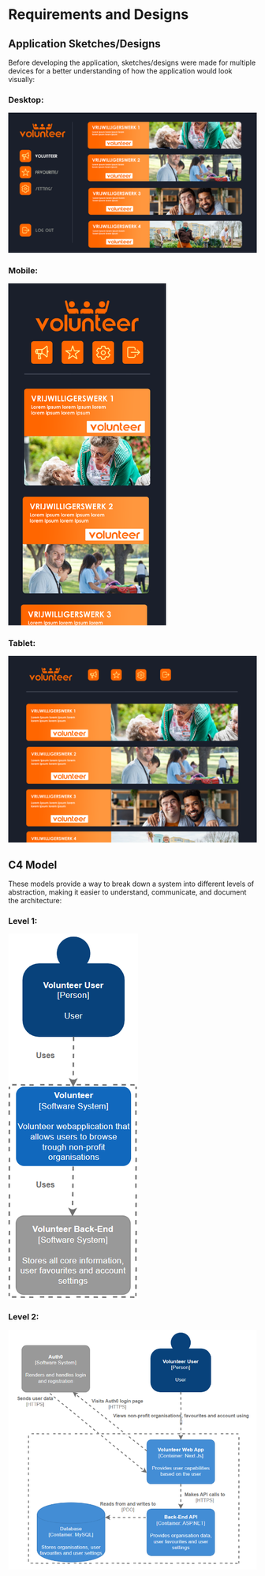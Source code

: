# Requirements and Designs

## Application Sketches/Designs

Before developing the application, sketches/designs were made for multiple devices for a better understanding of how the application would look visually:

### Desktop:
![C4 Level 1](../Images/SketchVolunteer.png)

### Mobile:
<img src="../Images/SketchVolunteerMobile.png" width="320">

### Tablet:
![C4 Level 1](../Images/SketchVolunteerTablet.png)

## C4 Model

These models provide a way to break down a system into different levels of abstraction, making it easier to understand, communicate, and document the architecture:

### Level 1:
![C4 Level 1](../Images/C4-level1.png)

### Level 2:
![C4 Level 1](../Images/C4-level2.png)
